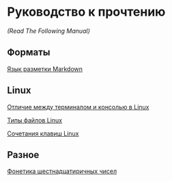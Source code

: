 # Руководство к прочтению
_(Read The Following Manual)_

## Форматы

[Язык разметки Markdown](format\Markdown.md)

## Linux

[Отличие между терминалом и консолью в Linux](linux\difference_terminal_console.md)

[Типы файлов Linux](linux\filetype.md)

[Сочетания клавиш Linux](linux\shortcut.md)

## Разное

[Фонетика шестнадцатиричных чисел](misc\hex_phonetics.md)

[//]: <> (## Quick setup - if you've done this kind of thing before:)
[//]: <> (https://github.com/vtulyakov84/rtfm.git)

[//]: <> (## ... or create a new repository on the command line:)
[//]: <> (```)
[//]: <> (echo "# rtfm" >> README.md)
[//]: <> (git init)
[//]: <> (git add README.md)
[//]: <> (git commit -m "first commit")
[//]: <> (git branch -M main)
[//]: <> (git remote add origin https://github.com/vtulyakov84/rtfm.git)
[//]: <> (git push -u origin main)
[//]: <> (```)

[//]: <> (## ... or push an existing repository the command line:)
[//]: <> (```)
[//]: <> (git remote add origin https://github.com/vtulyakov84/rtfm.git)
[//]: <> (git branch -M main)
[//]: <> (git push -u origin main)
[//]: <> (```)
